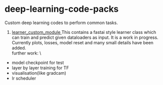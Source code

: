 # deep-learning-code-packs
Custom deep learning codes to perform common tasks.

1. [learner_custom_module ](learner_custom_module)
This contains a fastai style learner class which can train and predict given dataloaders as input. It is a work in progress. Currently plots, losses, model reset and many small details have been added. \
further work: \
- model checkpoint for test
- layer by layer training for TF
- visualisation(like gradcam)
- lr scheduler 
